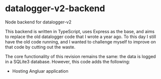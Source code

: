 # datalogger-v2-backend
Node backend for datalogger-v2

This backend is written in TypeScript, uses Express as the base, and aims to replace the old datalogger code that I wrote a year ago.  To this day I still have the old code running, and I wanted to challenge myself to improve on that code by cutting out the waste.

The core functionality of this revision remains the same: the data is logged in a SQLite3 database.  However, this code adds the following:

* Hosting Angluar application

